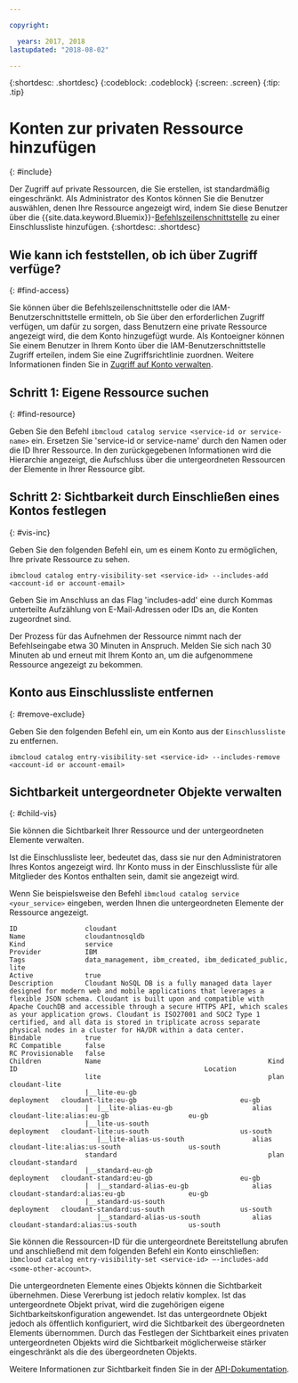 ```yaml
---

copyright:

  years: 2017, 2018
lastupdated: "2018-08-02"

---
```


{:shortdesc: .shortdesc}
{:codeblock: .codeblock}
{:screen: .screen}
{:tip: .tip}

# Konten zur privaten Ressource hinzufügen
{: #include}

Der Zugriff auf private Ressourcen, die Sie erstellen, ist standardmäßig eingeschränkt. Als Administrator des Kontos können Sie die Benutzer auswählen, denen Ihre Ressource angezeigt wird, indem Sie diese Benutzer über die {{site.data.keyword.Bluemix}}-[Befehlszeilenschnittstelle](/docs/cli/reference/ibmcloud/bx_cli.html#bluemix_catalog_entry_visibility_set) zu einer Einschlussliste hinzufügen.
{:shortdesc: .shortdesc}

## Wie kann ich feststellen, ob ich über Zugriff verfüge?
{: #find-access}

Sie können über die Befehlszeilenschnittstelle oder die IAM-Benutzerschnittstelle ermitteln, ob Sie über den erforderlichen Zugriff verfügen, um dafür zu sorgen, dass Benutzern eine private Ressource angezeigt wird, die dem Konto hinzugefügt wurde. Als Kontoeigner können Sie einem Benutzer in Ihrem Konto über die IAM-Benutzerschnittstelle Zugriff erteilen, indem Sie eine Zugriffsrichtlinie zuordnen. Weitere Informationen finden Sie in [Zugriff auf Konto verwalten](access.html).

## Schritt 1: Eigene Ressource suchen
{: #find-resource}

Geben Sie den Befehl `ibmcloud catalog service <service-id or service-name>` ein. Ersetzen Sie 'service-id or service-name' durch den Namen oder die ID Ihrer Ressource. In den zurückgegebenen Informationen wird die Hierarchie angezeigt, die Aufschluss über die untergeordneten Ressourcen der Elemente in Ihrer Ressource gibt.

## Schritt 2: Sichtbarkeit durch Einschließen eines Kontos festlegen
{: #vis-inc}

Geben Sie den folgenden Befehl ein, um es einem Konto zu ermöglichen, Ihre private Ressource zu sehen.

`ibmcloud catalog entry-visibility-set <service-id> --includes-add <account-id or account-email>`

Geben Sie im Anschluss an das Flag 'includes-add' eine durch Kommas unterteilte Aufzählung von E-Mail-Adressen oder IDs an, die Konten zugeordnet sind.

Der Prozess für das Aufnehmen der Ressource nimmt nach der Befehlseingabe etwa 30 Minuten in Anspruch. Melden Sie sich nach 30 Minuten ab und erneut mit Ihrem Konto an, um die aufgenommene Ressource angezeigt zu bekommen.

## Konto aus Einschlussliste entfernen
{: #remove-exclude}

Geben Sie den folgenden Befehl ein, um ein Konto aus der `Einschlussliste` zu entfernen.

`ibmcloud catalog entry-visibility-set <service-id> --includes-remove <account-id or account-email>`

## Sichtbarkeit untergeordneter Objekte verwalten
{: #child-vis}

Sie können die Sichtbarkeit Ihrer Ressource und der untergeordneten Elemente verwalten.

Ist die Einschlussliste leer, bedeutet das, dass sie nur den Administratoren Ihres Kontos angezeigt wird. Ihr Konto muss in der Einschlussliste für alle Mitglieder des Kontos enthalten sein, damit sie angezeigt wird.

Wenn Sie beispielsweise den Befehl `ibmcloud catalog service <your_service>` eingeben, werden Ihnen die untergeordneten Elemente der Ressource angezeigt.

```
ID                 cloudant
Name               cloudantnosqldb
Kind               service
Provider           IBM
Tags               data_management, ibm_created, ibm_dedicated_public, lite
Active             true
Description        Cloudant NoSQL DB is a fully managed data layer designed for modern web and mobile applications that leverages a flexible JSON schema. Cloudant is built upon and compatible with Apache CouchDB and accessible through a secure HTTPS API, which scales as your application grows. Cloudant is ISO27001 and SOC2 Type 1 certified, and all data is stored in triplicate across separate physical nodes in a cluster for HA/DR within a data center.
Bindable           true
RC Compatible      false
RC Provisionable   false
Children           Name                                          Kind         ID                                               Location
                   lite                                          plan         cloudant-lite
                   |__lite-eu-gb                             deployment   cloudant-lite:eu-gb                          eu-gb
                   |  |__lite-alias-eu-gb                    alias        cloudant-lite:alias:eu-gb                    eu-gb
                   |__lite-us-south                          deployment   cloudant-lite:us-south                       us-south
                      |__lite-alias-us-south                 alias        cloudant-lite:alias:us-south                 us-south
                   standard                                      plan         cloudant-standard
                   |__standard-eu-gb                         deployment   cloudant-standard:eu-gb                      eu-gb
                   |  |__standard-alias-eu-gb                alias        cloudant-standard:alias:eu-gb                eu-gb
                   |__standard-us-south                      deployment   cloudant-standard:us-south                   us-south
                      |__standard-alias-us-south             alias        cloudant-standard:alias:us-south             us-south
```

Sie können die Ressourcen-ID für die untergeordnete Bereitstellung abrufen und anschließend mit dem folgenden Befehl ein Konto einschließen: `ibmcloud catalog entry-visibility-set <service-id> —-includes-add <some-other-account>`.

Die untergeordneten Elemente eines Objekts können die Sichtbarkeit übernehmen. Diese Vererbung ist jedoch relativ komplex. Ist das untergeordnete Objekt privat, wird die zugehörigen eigene Sichtbarkeitskonfiguration angewendet. Ist das untergeordnete Objekt jedoch als öffentlich konfiguriert, wird die Sichtbarkeit des übergeordneten Elements übernommen. Durch das Festlegen der Sichtbarkeit eines privaten untergeordneten Objekts wird die Sichtbarkeit möglicherweise stärker eingeschränkt als die des übergeordneten Objekts.

Weitere Informationen zur Sichtbarkeit finden Sie in der [API-Dokumentation](https://console.bluemix.net/apidocs/globalcatalog).
